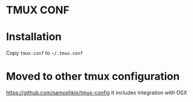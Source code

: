 TMUX CONF
========================

Installation
============
Copy `tmux.conf` to `~/.tmux.conf`

Moved to other tmux configuration
============
https://github.com/samoshkin/tmux-config
It includes integration with OSX
